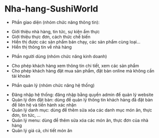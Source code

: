 # Nha-hang-SushiWorld

-	Phần giao diện (nhóm chức năng thông tin):
+	Giới thiệu nhà hàng, tin tức, sự kiện ẩm thực
+	Giới thiệu thực đơn, cách thức chế biến
+	Hiển thị được các sản phẩm bán chạy, các sản phẩm cùng loại…
+	Hiển thị thông tin về nhà hàng
-	Phần người dùng (nhóm chức năng kinh doanh) 
+	Cho phép khách hàng xem thông tin chi tiết, xem các sản phẩm
+	Cho phép khách hàng đặt mua sản phẩm, đặt bàn online mà không cần tài khoản
-	Phần quản lý (nhóm chức năng hệ thống)
+	Đăng nhập hệ thống: đăng nhập bằng quyền admin để quản lý website
+	Quản lý đơn đặt bàn: dùng để quản lý thông tin khách hàng đã đặt bàn để liên hệ và tiến hành xác nhận
+	Quản lý danh mục: dùng để thêm sửa xóa các danh mục món ăn, thực đơn, tin tức, ...
+	Quản lý menu: dùng để thêm sửa xóa các món ăn, thực đơn của nhà hàng
+	Quản lý giá cả, chi tiết món ăn
